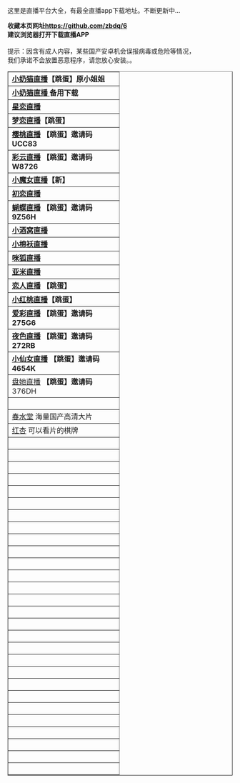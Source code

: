 这里是直播平台大全，有最全直播app下载地址。</span>不断更新中...</strong></p>
<p class="STYLE1"><strong>收藏本页网址<a href="https://github.com/zbdq/6">https://github.com/zbdq/6</a><br />
  建议浏览器打开下载直播APP<br />
</strong><br />
提示：因含有成人内容，某些国产安卓机会误报病毒或危险等情况，<br />
我们承诺不会放置恶意程序，请您放心安装。。</p>
<table width="242" border="1">
  <tr>
    <td width="232"><strong><a href="http://8cuf.vip/1904411">小奶猫直播</a>【跳蛋】原小姐姐</strong></td>
  </tr>
  <tr>
    <td><strong><a href="http://hqel.vip/1904411">小奶猫直播 </a>备用下载</strong></td>
  </tr>
  <tr>
    <td><strong><a href="https://gzumtec.com/?parent_icode=k7LQ">星恋直播</a></strong></td>
  </tr>
  <tr>
    <td><strong><a href="https://normal.liangmiao.site/?puid=81794132">梦恋直播</a>【跳蛋】<a href="https://g1b.xyz/emn7.html"></a></strong></td>
  </tr>
  <tr>
    <td><strong><a href="http://72966s.com">樱桃直播</a> 【跳蛋】邀请码 UCC83 <a href="https://g1b.xyz/emn7.html"></a></strong></td>
  </tr>
  <tr>
    <td><strong><a href="http://cscy3o.xyz">彩云直播</a> 【跳蛋】邀请码 W8726<a href="https://g1b.xyz/emn7.html"></a></strong></td>
  </tr>
  <tr>
    <td><strong><a href="https://sf6.xyz/20200324/?oem=7506bab5fe126d52">小魔女直播</a>【新】</strong></td>
  </tr>
  <tr>
    <td><strong><a href="https://g1b.xyz/emn7.html">初恋直播</a></strong></td>
  </tr>
  <tr>
    <td><strong><a href="http://84566b.com">蝴蝶直播</a> 【跳蛋】邀请码 9Z56H<a href="http://1.172tu1.com/u/678217"></a></strong></td>
  </tr>
  <tr>
    <td><strong><a href="http://1.172tu1.com/u/678217">小酒窝直播</a><a href="https://evk.xyz/s0gk.html"></a></strong></td>
  </tr>
  <tr>
    <td><strong><a href="https://evk.xyz/s0gk.html">小棉袄直播</a><a href="http://danvta.cn/e3a0hl"></a></strong></td>
  </tr>
  <tr>
    <td><strong><a href="http://danvta.cn/e3a0hl">咪狐直播</a><a href="https://ym.zgdsq.net/m.html?topuserid=297882"></a><a href="https://ym.zgdsq.net/m.html?topuserid=297882"></a></strong></td>
  </tr>
  <tr>
    <td><strong><a href="https://ym.zgdsq.net/m.html?topuserid=297882">亚米直播</a></strong></td>
  </tr>
  <tr>
    <td><strong><a href="https://lr111.xyz/share/7691321">恋人直播</a> 【跳蛋】</strong></td>
  </tr>
  <tr>
    <td><strong><a href="http://yb996.cn/4841416">小红桃直播</a>【跳蛋】</strong></td>
  </tr>
  <tr>
    <td><strong><a href="http://515a.tv">爱彩直播</a> 【跳蛋】邀请码 275G6</strong></td>
  </tr>
  <tr>
    <td><strong><a href="http://88388j.com">夜色直播</a> 【跳蛋】邀请码 272RB</strong></td>
  </tr>
  <tr>
    <td><strong><a href="13668n.com">小仙女直播</a> 【跳蛋】邀请码 4654K</strong></td>
  </tr>
  <tr>
    <td><a href="http://669j.tv">盘她直播</a> <strong>【跳蛋】邀请码</strong>376DH</td>
  </tr>
  <tr>
    <td>&nbsp;</td>
  </tr>
  <tr>
    <td><a href="http://zbsccj.com/share?code=WKKSX">春水堂</a> 海量国产高清大片</td>
  </tr>
  <tr>
    <td><a href="w.url.cn/s/AStzYql">红杏</a> 可以看片的棋牌</td>
  </tr>
  <tr>
    <td>&nbsp;</td>
  </tr>
  <tr>
    <td>&nbsp;</td>
  </tr>
  <tr>
    <td>&nbsp;</td>
  </tr>
  <tr>
    <td>&nbsp;</td>
  </tr>
  <tr>
    <td>&nbsp;</td>
  </tr>
  <tr>
    <td>&nbsp;</td>
  </tr>
  <tr>
    <td>&nbsp;</td>
  </tr>
  <tr>
    <td>&nbsp;</td>
  </tr>
  <tr>
    <td>&nbsp;</td>
  </tr>
  <tr>
    <td>&nbsp;</td>
  </tr>
  <tr>
    <td>&nbsp;</td>
  </tr>
  <tr>
    <td>&nbsp;</td>
  </tr>
  <tr>
    <td>&nbsp;</td>
  </tr>
  <tr>
    <td>&nbsp;</td>
  </tr>
  <tr>
    <td>&nbsp;</td>
  </tr>
  <tr>
    <td>&nbsp;</td>
  </tr>
  <tr>
    <td>&nbsp;</td>
  </tr>
  <tr>
    <td>&nbsp;</td>
  </tr>
  <tr>
    <td>&nbsp;</td>
  </tr>
  <tr>
    <td>&nbsp;</td>
  </tr>
  <tr>
    <td>&nbsp;</td>
  </tr>
  <tr>
    <td>&nbsp;</td>
  </tr>
  <tr>
    <td>&nbsp;</td>
  </tr>
  <tr>
    <td>&nbsp;</td>
  </tr>
  <tr>
    <td>&nbsp;</td>
  </tr>
  <tr>
    <td>&nbsp;</td>
  </tr>
  <tr>
    <td>&nbsp;</td>
  </tr>
  <tr>
    <td>&nbsp;</td>
  </tr>
</table><br />
<p class="STYLE1"><br />
  <br />
  <br />
</p><br />

